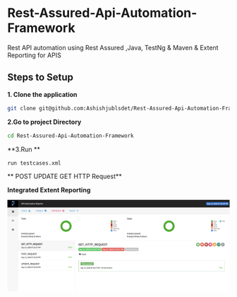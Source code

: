# Rest-Assured-Api-Automation-Framework
Rest API automation using Rest Assured ,Java, TestNg &amp; Maven & Extent Reporting for APIS


## Steps to Setup

**1. Clone the application**
```bash
git clone git@github.com:Ashishjublsdet/Rest-Assured-Api-Automation-Framework.git 
```
**2.Go to project Directory**
```bash
cd Rest-Assured-Api-Automation-Framework
```
**3.Run **
```bash
run testcases.xml 
```
** POST UPDATE GET HTTP Request**


**Integrated Extent Reporting**

![](Screenshot/Report.png)
